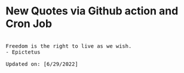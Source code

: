 # New Quotes via Github action and Cron Job

<pre>
<!-- #quote -->
Freedom is the right to live as we wish.
- Epictetus

Updated on: [6/29/2022]
<!-- #quoteEnd -->
</pre>
